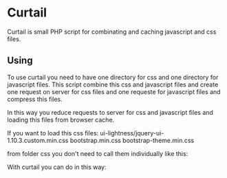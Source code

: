 Curtail
=======

Curtail is small PHP script for combinating and caching javascript and css files.

Using
-----

To use curtail you need to have one directory for css and one directory for javascript files. This script combine this css and javascript files and create one request on server for css files and one requeste for javascript files and compress this files.

In this way you reduce requests to server for css and javascript files and loading this files from browser cache.

If you want to load this css files:
ui-lightness/jquery-ui-1.10.3.custom.min.css
bootstrap.min.css
bootstrap-theme.min.css

from folder css you don't need to call them individually like this:
<link rel="stylesheet" href="/css/ui-lightness/jquery-ui-1.10.3.custom.min.css">
<link rel="stylesheet" href="/css/bootstrap.min.css">
<link rel="stylesheet" href="/css/bootstrap-theme.min.css">

With curtail you can do in this way:
<link rel="stylesheet" href="/css/ui-lightness/jquery-ui-1.10.3.custom.min.css,bootstrap.min.css,bootstrap-theme.min.css">